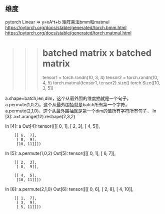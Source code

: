 
## 维度
pytorch Linear => y=xA^t+b
矩阵乘法bmm和matmul
https://pytorch.org/docs/stable/generated/torch.bmm.html
https://pytorch.org/docs/stable/generated/torch.matmul.html
>>> # batched matrix x batched matrix
>>> tensor1 = torch.randn(10, 3, 4)
>>> tensor2 = torch.randn(10, 4, 5)
>>> torch.matmul(tensor1, tensor2).size()
torch.Size([10, 3, 5])

a.shape=batch,len,dim，这个从最外围的维度抽就是一个句子，
a.permute(1,0,2)，这个从最外围抽就是batch所有第一个字符，
a.permute(2,1,0)，这个从最外围抽就是第一个dim的值所有字符所有句子，
In [3]: a=t.arange(12).reshape(2,3,2)

In [4]: a
Out[4]:
tensor([[[ 0,  1],
         [ 2,  3],
         [ 4,  5]],

        [[ 6,  7],
         [ 8,  9],
         [10, 11]]])

In [5]: a.permute(1,0,2)
Out[5]:
tensor([[[ 0,  1],
         [ 6,  7]],

        [[ 2,  3],
         [ 8,  9]],

        [[ 4,  5],
         [10, 11]]])

In [6]: a.permute(2,1,0)
Out[6]:
tensor([[[ 0,  6],
         [ 2,  8],
         [ 4, 10]],

        [[ 1,  7],
         [ 3,  9],
         [ 5, 11]]])